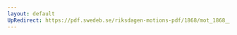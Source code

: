```yaml
---
layout: default
UpRedirect: https://pdf.swedeb.se/riksdagen-motions-pdf/1868/mot_1868__ak__00244.pdf
---
```

